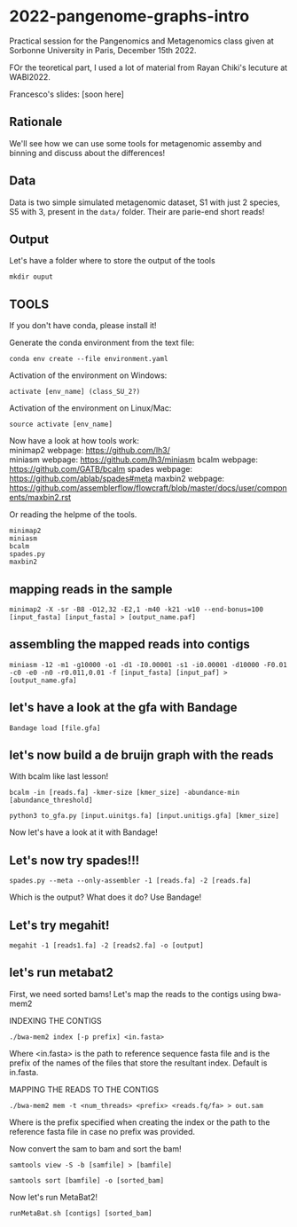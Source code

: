 # 2022-pangenome-graphs-intro

Practical session for the Pangenomics and Metagenomics class given at Sorbonne University in Paris, December 15th 2022.

FOr the teoretical part, I used a lot of material from Rayan Chiki's lecuture at WABI2022.

Francesco's slides: [soon here]


## Rationale

We'll see how we can use some tools for metagenomic assemby and binning and discuss about the differences!

## Data

Data is two simple simulated metagenomic dataset, S1 with just 2 species, S5 with 3, present in the `data/` folder.
Their are parie-end short reads!

## Output
Let's have a folder where to store the output of the tools

    mkdir ouput

## TOOLS
If you don't have conda, please install it!

Generate the conda environment from the text file:

    conda env create --file environment.yaml

Activation of the environment on Windows:

    activate [env_name] (class_SU_2?)

Activation of the environment on Linux/Mac:

    source activate [env_name]

Now have a look at how tools work:   
minimap2 webpage: https://github.com/lh3/   
miniasm webpage: https://github.com/lh3/miniasm
bcalm webpage: https://github.com/GATB/bcalm
spades webpage: https://github.com/ablab/spades#meta
maxbin2 webpage: https://github.com/assemblerflow/flowcraft/blob/master/docs/user/components/maxbin2.rst

Or reading the helpme of the tools.

    minimap2
    miniasm
    bcalm
    spades.py
    maxbin2

## mapping reads in the sample


    minimap2 -X -sr -B8 -O12,32 -E2,1 -m40 -k21 -w10 --end-bonus=100 [input_fasta] [input_fasta] > [output_name.paf] 

## assembling the mapped reads into contigs


    miniasm -12 -m1 -g10000 -o1 -d1 -I0.00001 -s1 -i0.00001 -d10000 -F0.01 -c0 -e0 -n0 -r0.011,0.01 -f [input_fasta] [input_paf] > [output_name.gfa]

## let's have a look at the gfa with Bandage


    Bandage load [file.gfa]

## let's now build a de bruijn graph with the reads
With bcalm like last lesson!


    bcalm -in [reads.fa] -kmer-size [kmer_size] -abundance-min [abundance_threshold]

    python3 to_gfa.py [input.uinitgs.fa] [input.unitigs.gfa] [kmer_size]

Now let's have a look at it with Bandage!

## Let's now try spades!!!


    spades.py --meta --only-assembler -1 [reads.fa] -2 [reads.fa] 

Which is the output? What does it do? Use Bandage!

## Let's try megahit!


    megahit -1 [reads1.fa] -2 [reads2.fa] -o [output]

## let's run metabat2
First, we need sorted bams! 
Let's map the reads to the contigs using bwa-mem2

INDEXING THE CONTIGS

    ./bwa-mem2 index [-p prefix] <in.fasta>
Where 
<in.fasta> is the path to reference sequence fasta file and 
<prefix> is the prefix of the names of the files that store the resultant index. Default is in.fasta.

MAPPING THE READS TO THE CONTIGS

    ./bwa-mem2 mem -t <num_threads> <prefix> <reads.fq/fa> > out.sam
Where <prefix> is the prefix specified when creating the index or the path to the reference fasta file in case no prefix was provided.

Now convert the sam to bam and sort the bam!

    samtools view -S -b [samfile] > [bamfile]

    samtools sort [bamfile] -o [sorted_bam]

Now let's run MetaBat2!

    runMetaBat.sh [contigs] [sorted_bam]



